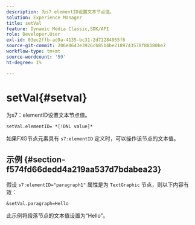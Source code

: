 ```yaml
---
description: 为s7 elementID设置文本节点值。
solution: Experience Manager
title: setVal
feature: Dynamic Media Classic,SDK/API
role: Developer,User
exl-id: 03ec2ffb-ad9a-4135-bc31-2d71284955f6
source-git-commit: 206e4643e3926cb85b4be2189743578f88180be7
workflow-type: tm+mt
source-wordcount: '59'
ht-degree: 1%

---
```


# setVal{#setval}

为s7：elementID设置文本节点值。

`setVal.elementID= *[!DNL value]*`

如果FXG节点元素具有 `s7:elementID` 定义时，可以操作该节点的文本值。

## 示例 {#section-f574fd66dedd4a219aa537d7bdabea23}

假设 `s7:elementID="paragraph1"` 属性是为 `TextGraphic` 节点，则以下内容有效：

`&setVal.paragraph=Hello`

此示例将段落节点的文本值设置为“Hello”。
